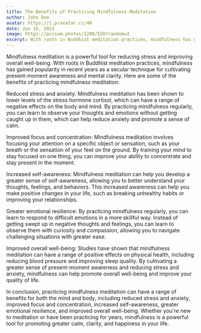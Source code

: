 ```yaml
---
title: The Benefits of Practicing Mindfulness Meditation
author: John Doe
avatar: https://i.pravatar.cc/40
date: Jun 16, 2023
image: https://picsum.photos/1200/520?random=2
excerpt: With roots in Buddhist meditation practices, mindfulness has gained popularity in recent years as a secular technique for cultivating present-moment awareness and mental clarity.
---
```

Mindfulness meditation is a powerful tool for reducing stress and improving overall well-being. With roots in Buddhist meditation practices, mindfulness has gained popularity in recent years as a secular technique for cultivating present-moment awareness and mental clarity. Here are some of the benefits of practicing mindfulness meditation:

Reduced stress and anxiety: Mindfulness meditation has been shown to lower levels of the stress hormone cortisol, which can have a range of negative effects on the body and mind. By practicing mindfulness regularly, you can learn to observe your thoughts and emotions without getting caught up in them, which can help reduce anxiety and promote a sense of calm.

Improved focus and concentration: Mindfulness meditation involves focusing your attention on a specific object or sensation, such as your breath or the sensation of your feet on the ground. By training your mind to stay focused on one thing, you can improve your ability to concentrate and stay present in the moment.

Increased self-awareness: Mindfulness meditation can help you develop a greater sense of self-awareness, allowing you to better understand your thoughts, feelings, and behaviors. This increased awareness can help you make positive changes in your life, such as breaking unhealthy habits or improving your relationships.

Greater emotional resilience: By practicing mindfulness regularly, you can learn to respond to difficult emotions in a more skillful way. Instead of getting swept up in negative thoughts and feelings, you can learn to observe them with curiosity and compassion, allowing you to navigate challenging situations with greater ease.

Improved overall well-being: Studies have shown that mindfulness meditation can have a range of positive effects on physical health, including reducing blood pressure and improving sleep quality. By cultivating a greater sense of present-moment awareness and reducing stress and anxiety, mindfulness can help promote overall well-being and improve your quality of life.

In conclusion, practicing mindfulness meditation can have a range of benefits for both the mind and body, including reduced stress and anxiety, improved focus and concentration, increased self-awareness, greater emotional resilience, and improved overall well-being. Whether you're new to meditation or have been practicing for years, mindfulness is a powerful tool for promoting greater calm, clarity, and happiness in your life.